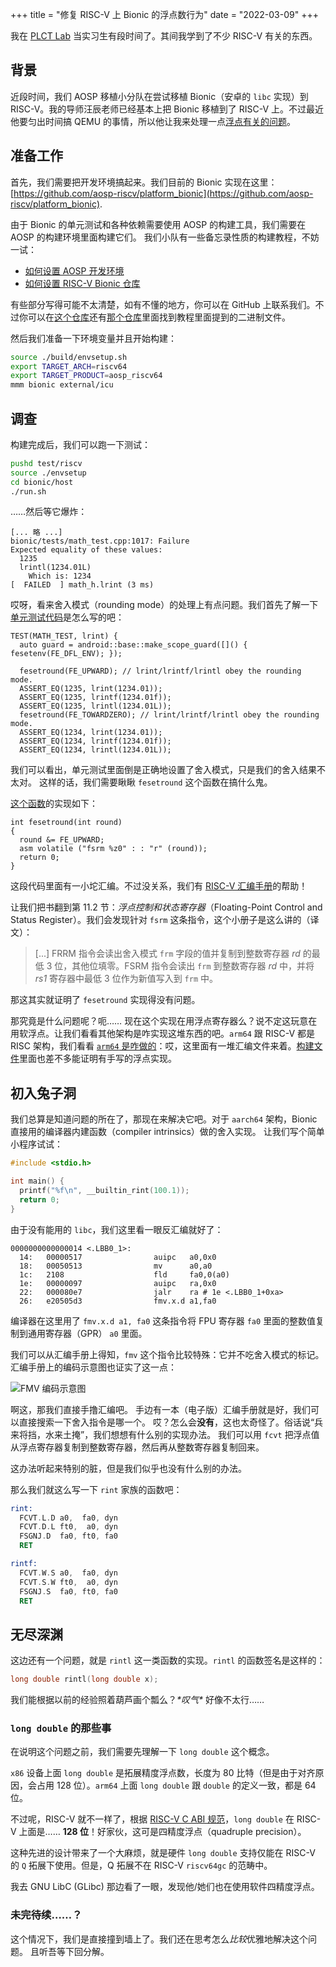 +++
title = "修复 RISC-V 上 Bionic 的浮点数行为"
date = "2022-03-09"
+++

我在 [PLCT Lab](https://plctlab.github.io/) 当实习生有段时间了。其间我学到了不少 RISC-V 有关的东西。

## 背景

近段时间，我们 AOSP 移植小分队在尝试移植 Bionic（安卓的 `libc` 实现）到 RISC-V。我的导师汪辰老师已经基本上把 Bionic 移植到了 RISC-V 上。不过最近他要匀出时间搞 QEMU 的事情，所以他让我来处理一点[浮点有关的问题](https://github.com/aosp-riscv/working-group/issues/36)。

## 准备工作

首先，我们需要把开发环境搞起来。我们目前的 Bionic 实现在这里：[https://github.com/aosp-riscv/platform_bionic](https://github.com/aosp-riscv/platform_bionic).

由于 Bionic 的单元测试和各种依赖需要使用 AOSP 的构建工具，我们需要在 AOSP 的构建环境里面构建它们。
我们小队有一些备忘录性质的构建教程，不妨一试：

- [如何设置 AOSP 开发环境](https://github.com/aosp-riscv/working-group/blob/9a8b450471a72cb92dbf274c9d054568ca3682ba/docs/howto-setup-build-env.md)
- [如何设置 RISC-V Bionic 仓库](https://github.com/aosp-riscv/test-riscv/blob/4cdc228de846220e4603e1b80dabcaa4c491d98d/docs/howto-setup-test-env.md)

有些部分写得可能不太清楚，如有不懂的地方，你可以在 GitHub 上联系我们。不过你可以在[这个仓库](https://github.com/aosp-riscv/platform-prebuilts-build-tools/tree/f0e2377d3c29d1e9942dd861a8050b65cf04032c)还有[那个仓库](https://github.com/aosp-riscv/test-riscv/tree/4cdc228de846220e4603e1b80dabcaa4c491d98d/bin/qemu/install)里面找到教程里面提到的二进制文件。

然后我们准备一下环境变量并且开始构建：

```bash
source ./build/envsetup.sh
export TARGET_ARCH=riscv64
export TARGET_PRODUCT=aosp_riscv64
mmm bionic external/icu
```

## 调查

构建完成后，我们可以跑一下测试：

```bash
pushd test/riscv
source ./envsetup
cd bionic/host
./run.sh
```

……然后等它爆炸：

```
[... 略 ...]
bionic/tests/math_test.cpp:1017: Failure
Expected equality of these values:
  1235
  lrintl(1234.01L)
    Which is: 1234
[  FAILED  ] math_h.lrint (3 ms)
```

哎呀，看来舍入模式（rounding mode）的处理上有点问题。我们首先了解一下[单元测试代码](https://github.com/aosp-riscv/platform_bionic/blob/0dde4734fa01e36dee2ce6372c84b32d1523a48d/tests/math_test.cpp#L1011-L1021)是怎么写的吧：

```c++,linenos,linenostart=1011
TEST(MATH_TEST, lrint) {
  auto guard = android::base::make_scope_guard([]() { fesetenv(FE_DFL_ENV); });

  fesetround(FE_UPWARD); // lrint/lrintf/lrintl obey the rounding mode.
  ASSERT_EQ(1235, lrint(1234.01));
  ASSERT_EQ(1235, lrintf(1234.01f));
  ASSERT_EQ(1235, lrintl(1234.01L));
  fesetround(FE_TOWARDZERO); // lrint/lrintf/lrintl obey the rounding mode.
  ASSERT_EQ(1234, lrint(1234.01));
  ASSERT_EQ(1234, lrintf(1234.01f));
  ASSERT_EQ(1234, lrintl(1234.01L));
```

我们可以看出，单元测试里面倒是正确地设置了舍入模式，只是我们的舍入结果不太对。
这样的话，我们需要瞅瞅 `fesetround` 这个函数在搞什么鬼。

[这个函数](https://github.com/aosp-riscv/platform_bionic/blob/0dde4734fa01e36dee2ce6372c84b32d1523a48d/libm/riscv64/fenv.c#L96-L101)的实现如下：

```c,linenos,linenostart=96
int fesetround(int round)
{
  round &= FE_UPWARD;
  asm volatile ("fsrm %z0" : : "r" (round));
  return 0;
}
```

这段代码里面有一小坨汇编。不过没关系，我们有 [RISC-V 汇编手册](https://github.com/riscv/riscv-isa-manual/releases/download/Ratified-IMAFDQC/riscv-spec-20191213.pdf)的帮助！

让我们把书翻到第 11.2 节：_浮点控制和状态寄存器_（Floating-Point Control and Status Register）。我们会发现针对 `fsrm` 这条指令，这个小册子是这么讲的（译文）：

> [...] FRRM 指令会读出舍入模式 `frm` 字段的值并复制到整数寄存器 _rd_ 的最低 3 位，其他位填零。FSRM 指令会读出 `frm` 到整数寄存器 _rd_ 中，并将 _rs1_ 寄存器中最低 3 位作为新值写入到 `frm` 中。

那这其实就证明了 `fesetround` 实现得没有问题。

那究竟是什么问题呢？呃…… 现在这个实现在用浮点寄存器么？说不定这玩意在用软浮点。让我们看看其他架构是咋实现这堆东西的吧。`arm64` 跟 RISC-V 都是 RISC 架构，我们看看 [`arm64` 是咋做的](https://github.com/aosp-riscv/platform_bionic/tree/0dde4734fa01e36dee2ce6372c84b32d1523a48d/libm/arm64)：哎，这里面有一堆汇编文件来着。[构建文件](https://github.com/aosp-riscv/platform_bionic/blob/0dde4734fa01e36dee2ce6372c84b32d1523a48d/libm/Android.bp#L320-L343)里面也差不多能证明有手写的浮点实现。


## 初入兔子洞

我们总算是知道问题的所在了，那现在来解决它吧。对于 `aarch64` 架构，Bionic 直接用的编译器内建函数（compiler intrinsics）做的舍入实现。
让我们写个简单小程序试试：

```c
#include <stdio.h>

int main() {
  printf("%f\n", __builtin_rint(100.1));
  return 0;
}
```

由于没有能用的 `libc`，我们这里看一眼反汇编就好了：

```
0000000000000014 <.LBB0_1>:
  14:   00000517                auipc   a0,0x0
  18:   00050513                mv      a0,a0
  1c:   2108                    fld     fa0,0(a0)
  1e:   00000097                auipc   ra,0x0
  22:   000080e7                jalr    ra # 1e <.LBB0_1+0xa>
  26:   e20505d3                fmv.x.d a1,fa0
```

编译器在这里用了 `fmv.x.d a1, fa0` 这条指令将 FPU 寄存器 `fa0` 里面的整数值复制到通用寄存器（GPR） `a0` 里面。

我们可以从汇编手册上得知，`fmv` 这个指令比较特殊：它并不吃舍入模式的标记。汇编手册上的编码示意图也证实了这一点：

![FMV 编码示意图](/fmv-diagram.drawio.svg)

啊这，那我们直接手撸汇编吧。
手边有一本（电子版）汇编手册就是好，我们可以直接搜索一下舍入指令是哪一个。
哎？怎么会**没有**，这也太奇怪了。俗话说“兵来将挡，水来土掩”，我们想想有什么别的实现办法。
我们可以用 `fcvt` 把浮点值从浮点寄存器复制到整数寄存器，然后再从整数寄存器复制回来。

这办法听起来特别的脏，但是我们似乎也没有什么别的办法。

那么我们就这么写一下 `rint` 家族的函数吧：

```asm
rint:
  FCVT.L.D a0,  fa0, dyn
  FCVT.D.L ft0,  a0, dyn
  FSGNJ.D  fa0, ft0, fa0
  RET

rintf:
  FCVT.W.S a0,  fa0, dyn
  FCVT.S.W ft0,  a0, dyn
  FSGNJ.S  fa0, ft0, fa0
  RET
```

## 无尽深渊

这边还有一个问题，就是 `rintl` 这一类函数的实现。`rintl` 的函数签名是这样的：

```c
long double rintl(long double x);
```

我们能根据以前的经验照着葫芦画个瓢么？*\*叹气\** 好像不太行……

### `long double` 的那些事

在说明这个问题之前，我们需要先理解一下 `long double` 这个概念。

`x86` 设备上面 `long double` 是拓展精度浮点数，长度为 80 比特（但是由于对齐原因，会占用 128 位）。`arm64` 上面 `long double` 跟 `double` 的定义一致，都是 64 位。

不过呢，RISC-V 就不一样了，根据 [RISC-V C ABI 规范](https://riscv.org/wp-content/uploads/2015/01/riscv-calling.pdf)，`long double` 在 RISC-V 上面是…… **128 位**！好家伙，这可是四精度浮点（quadruple precision）。

这种先进的设计带来了一个大麻烦，就是硬件 `long double` 支持仅能在 RISC-V 的 `Q` 拓展下使用。但是，Q 拓展不在 RISC-V `riscv64gc` 的范畴中。

我去 GNU LibC (GLibc) 那边看了一眼，发现他/她们也在使用软件四精度浮点。

### 未完待续……？

这个情况下，我们是直接撞到墙上了。我们还在思考怎么*比较*优雅地解决这个问题。
且听吾等下回分解。
